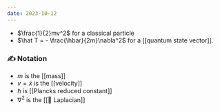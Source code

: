 ```yaml
---
date: 2023-10-12
---
```

- $\frac{1}{2}mv^2$  for a classical particle
- $\hat T = - \frac{\hbar}{2m}\nabla^2$ for a [[quantum state vector]].
### ✍️ Notation
- $m$ is the [[mass]]
- $v = \dot x$ is the [[velocity]] 
- $\hbar$ is [[Plancks reduced constant]]
- $\nabla^2$ is the [[📘 Laplacian]]